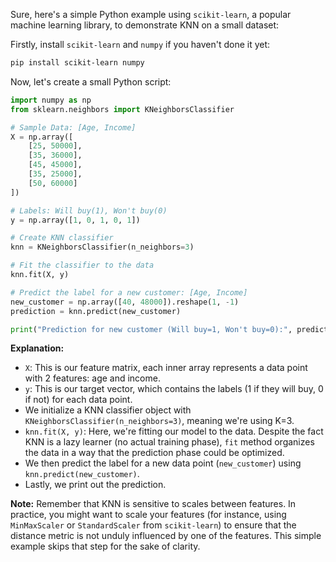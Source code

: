Sure, here's a simple Python example using `scikit-learn`, a popular machine learning library, to demonstrate KNN on a small dataset:

Firstly, install `scikit-learn` and `numpy` if you haven't done it yet:
```bash
pip install scikit-learn numpy
```

Now, let's create a small Python script:

```python
import numpy as np
from sklearn.neighbors import KNeighborsClassifier

# Sample Data: [Age, Income]
X = np.array([
    [25, 50000],
    [35, 36000],
    [45, 45000],
    [35, 25000],
    [50, 60000]
])

# Labels: Will buy(1), Won't buy(0)
y = np.array([1, 0, 1, 0, 1])

# Create KNN classifier
knn = KNeighborsClassifier(n_neighbors=3)

# Fit the classifier to the data
knn.fit(X, y)

# Predict the label for a new customer: [Age, Income]
new_customer = np.array([40, 48000]).reshape(1, -1)
prediction = knn.predict(new_customer)

print("Prediction for new customer (Will buy=1, Won't buy=0):", prediction[0])
```

**Explanation:**
- `X`: This is our feature matrix, each inner array represents a data point with 2 features: age and income.
- `y`: This is our target vector, which contains the labels (1 if they will buy, 0 if not) for each data point.
- We initialize a KNN classifier object with `KNeighborsClassifier(n_neighbors=3)`, meaning we're using K=3.
- `knn.fit(X, y)`: Here, we're fitting our model to the data. Despite the fact KNN is a lazy learner (no actual training phase), `fit` method organizes the data in a way that the prediction phase could be optimized.
- We then predict the label for a new data point (`new_customer`) using `knn.predict(new_customer)`.
- Lastly, we print out the prediction.

**Note:** Remember that KNN is sensitive to scales between features. In practice, you might want to scale your features (for instance, using `MinMaxScaler` or `StandardScaler` from `scikit-learn`) to ensure that the distance metric is not unduly influenced by one of the features. This simple example skips that step for the sake of clarity.